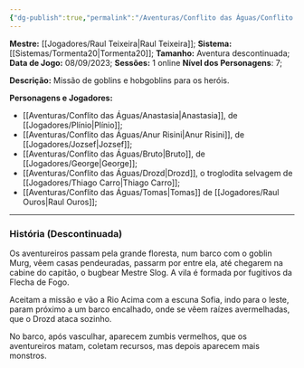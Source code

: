 ```yaml
---
{"dg-publish":true,"permalink":"/Aventuras/Conflito das Águas/Conflito das Águas/","created":"2025-10-13T17:42:08.668-03:00"}
---
```


**Mestre:** [[Jogadores/Raul Teixeira\|Raul Teixeira]];
**Sistema:**  [[Sistemas/Tormenta20\|Tormenta20]];
**Tamanho:** Aventura descontinuada;
**Data de Jogo:** 08/09/2023;
**Sessões:** 1 online
**Nível dos Personagens**: 7;

**Descrição:** Missão de goblins e hobgoblins para os heróis.

**Personagens e Jogadores:**
- [[Aventuras/Conflito das Águas/Anastasia\|Anastasia]], de [[Jogadores/Plínio\|Plínio]];
- [[Aventuras/Conflito das Águas/Anur Risini\|Anur Risini]], de [[Jogadores/Jozsef\|Jozsef]];
- [[Aventuras/Conflito das Águas/Bruto\|Bruto]], de [[Jogadores/George\|George]];
- [[Aventuras/Conflito das Águas/Drozd\|Drozd]], o troglodita selvagem de [[Jogadores/Thiago Carro\|Thiago Carro]];
- [[Aventuras/Conflito das Águas/Tomas\|Tomas]] de [[Jogadores/Raul Ouros\|Raul Ouros]];
---
### História (Descontinuada)
Os aventureiros passam pela grande floresta, num barco com o goblin Murg, vêem casas pendeuradas, passarm por entre ela, até chegarem na cabine do capitão, o bugbear Mestre Slog. A vila é formada por fugitivos da Flecha de Fogo.

Aceitam a missão e vão a Rio Acima com a escuna Sofia, indo para o leste, param próximo a um barco encalhado, onde se vêem raízes avermelhadas, que o Drozd ataca sozinho.

No barco, após vasculhar, aparecem zumbis vermelhos, que os aventureiros matam, coletam recursos, mas depois aparecem mais monstros.